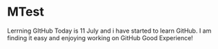 # MTest
Lerrning GItHub
Today is 11 July and i have started to learn GitHub.
I am finding it easy and enjoying working on GitHub
Good Experience!
